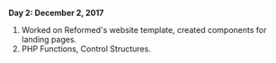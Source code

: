 <strong> Day 2: December 2, 2017 </strong>
1. Worked on Reformed's website template, created components for landing pages.<br/>
2. PHP Functions, Control Structures.
